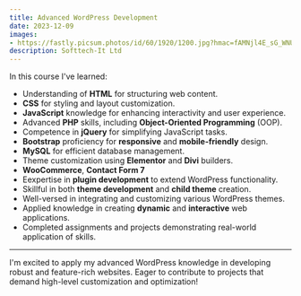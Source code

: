 ```yaml
---
title: Advanced WordPress Development
date: 2023-12-09
images:
- https://fastly.picsum.photos/id/60/1920/1200.jpg?hmac=fAMNjl4E_sG_WNUjdU39Kald5QAHQMh-_-TsIbbeDNI
description: Softtech-It Ltd
---
```


In this course I've learned:

- Understanding of **HTML** for structuring web content.
- **CSS** for styling and layout customization.
- **JavaScript** knowledge for enhancing interactivity and user experience.
- Advanced **PHP** skills, including **Object-Oriented Programming** (OOP).
- Competence in **jQuery** for simplifying JavaScript tasks.
- **Bootstrap** proficiency for **responsive** and **mobile-friendly** design.
- **MySQL** for efficient database management.
- Theme customization using **Elementor** and **Divi** builders.
- **WooCommerce**, **Contact Form 7**
- Eexpertise in **plugin development** to extend WordPress functionality.
- Skillful in both **theme development** and **child theme** creation.
- Well-versed in integrating and customizing various WordPress themes.
- Applied knowledge in creating **dynamic** and **interactive** web applications.
- Completed assignments and projects demonstrating real-world application of skills.

---

I'm excited to apply my advanced WordPress knowledge in developing robust and feature-rich websites. Eager to contribute to projects that demand high-level customization and optimization!

